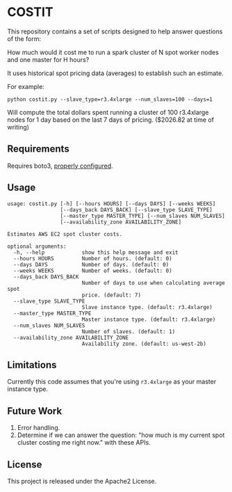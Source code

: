 # COSTIT

This repository contains a set of scripts designed to help answer questions of the form:

How much would it cost me to run a spark cluster of N spot worker nodes and one master for H hours?

It uses historical spot pricing data (averages) to establish such an estimate.

For example:

	python costit.py --slave_type=r3.4xlarge --num_slaves=100 --days=1

Will compute the total dollars spent running a cluster of 100 r3.4xlarge nodes for 1 day based on the last 7 days of pricing. ($2026.82 at time of writing)

## Requirements
Requires boto3, [properly configured](http://boto3.readthedocs.io/en/latest/guide/quickstart.html).

## Usage

	usage: costit.py [-h] [--hours HOURS] [--days DAYS] [--weeks WEEKS]
	                 [--days_back DAYS_BACK] [--slave_type SLAVE_TYPE]
	                 [--master_type MASTER_TYPE] [--num_slaves NUM_SLAVES]
	                 [--availability_zone AVAILABILITY_ZONE]

	Estimates AWS EC2 spot cluster costs.

	optional arguments:
	  -h, --help            show this help message and exit
	  --hours HOURS         Number of hours. (default: 0)
	  --days DAYS           Number of days. (default: 0)
	  --weeks WEEKS         Number of weeks. (default: 0)
	  --days_back DAYS_BACK
	                        Number of days to use when calculating average spot
	                        price. (default: 7)
	  --slave_type SLAVE_TYPE
	                        Slave instance type. (default: r3.4xlarge)
	  --master_type MASTER_TYPE
	                        Master instance type. (default: r3.4xlarge)
	  --num_slaves NUM_SLAVES
	                        Number of slaves. (default: 1)
	  --availability_zone AVAILABILITY_ZONE
	                        Availability zone. (default: us-west-2b)

## Limitations

Currently this code assumes that you're using `r3.4xlarge` as your master instance type.

## Future Work

1. Error handling.
1. Determine if we can answer the question: "how much is my current spot cluster costing me right now." with these APIs.

## License

This project is released under the Apache2 License.
